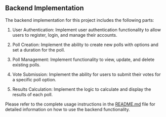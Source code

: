 ## Backend Implementation

The backend implementation for this project includes the following parts:

1. User Authentication: Implement user authentication functionality to allow users to register, login, and manage their accounts.

2. Poll Creation: Implement the ability to create new polls with options and set a duration for the poll.

3. Poll Management: Implement functionality to view, update, and delete existing polls.

4. Vote Submission: Implement the ability for users to submit their votes for a specific poll option.

5. Results Calculation: Implement the logic to calculate and display the results of each poll.

Please refer to the complete usage instructions in the [README.md](./README.md) file for detailed information on how to use the backend functionality.
